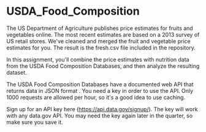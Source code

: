 # USDA_Food_Composition

The US Department of Agriculture publishes price estimates for fruits and vegetables online. The most recent estimates are based on a 2013 survey of US retail stores. We've cleaned and merged the fruit and vegetable price estimates for you. The result is the fresh.csv file included in the repository.

In this assignment, you'll combine the price estimates with nutrition data from the USDA Food Composition Databases, and then analyze the resulting dataset.

The USDA Food Composition Databases have a documented web API that returns data in JSON format . You need a key in order to use the API. Only 1000 requests are allowed per hour, so it's a good idea to use caching.

Sign up for an API key here (https://api.data.gov/signup/). The key will work with any data.gov API. You may need the key again later in the quarter, so make sure you save it.
